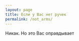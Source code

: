 ```yaml
---
layout: page
title: Если у Вас нет ручек
permalink: /not_arms/
---
```


Никак.
Но это Вас оправдывает